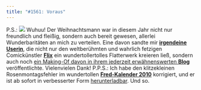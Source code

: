```yaml
---
title: "#1561: Voraus"
---
```


P.S.:
<a href="http://graphische-novellen.blog.de/2009/11/25/signiertermin-19-11-2009-flix-7648188/"><img src="http://www.fonflatter.de/bilder/post/post_irgendeineuserin.png"></a>
Wuhuu! Der Weihnachtsmann war in diesem Jahr nicht nur freundlich und fleißig, sondern auch bereit gewesen, allerlei Wunderbaritäten an mich zu verteilen. Eine davon sandte mir <a href="http://graphische-novellen.blog.de/"><strong>irgendeine Userin</strong></a>, die nicht nur den weltberühmten und wahrlich fetzigen Comickünstler <a href="http://www.der-flix.de"><strong>Flix</strong></a> ein wundertollertolles Flatterwerk kreieren ließ, sondern auch noch <a href="http://graphische-novellen.blog.de/2009/11/25/signiertermin-19-11-2009-flix-7648188/">ein Making-Of davon in ihrem jederzeit erwähnenswerten <strong>Blog</strong></a> veröffentlichte. Vielenvielen Dank!
P.P.S.:
Ich habe den klitzekleinen Rosenmontagsfehler im wundertollen <a href="http://www.fonflatter.de/dateien/kalender_fonflatter_2010.pdf"><strong>Fred-Kalender 2010</strong></a> korrigiert, und er ist ab sofort in verbesserter Form <a href="http://www.fonflatter.de/dateien/kalender_fonflatter_2010.pdf">herunterladbar</a>.
Und so.

